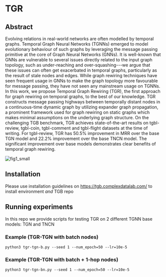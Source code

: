 # TGR

## Abstract 
Evolving relations in real-world networks are often modelled by temporal graphs. Temporal Graph Neural Networks (TGNNs) emerged to model evolutionary behaviour of such graphs by leveraging the message passing primitive at the core of Graph Neural Networks (GNNs). It is well-known that GNNs are vulnerable to several issues directly related to the input graph topology, such as under-reaching and over-squashing---we argue that these issues can often get exacerbated in temporal graphs, particularly as the result of stale nodes and edges. While graph rewiring techniques have seen frequent usage in GNNs to make the graph topology more favourable for message passing, they have not seen any mainstream usage on TGNNs. In this work, we propose Temporal Graph Rewiring (TGR), the first approach for graph rewiring on temporal graphs, to the best of our knowledge. TGR constructs message passing highways between temporally distant nodes in a continuous-time dynamic graph by utilizing expander graph propagation, a prominent framework used for graph rewiring on static graphs which makes minimal assumptions on the underlying graph structure. On the challenging TGB benchmark, TGR achieves state-of-the-art results on tgbl-review, tgbl-coin, tgbl-comment and tgbl-flight datasets at the time of writing. For tgbl-review, TGR has 50.5\% improvement in MRR over the base TGN model and 22.2\% improvement over the base TNCN model. The significant improvement over base models demonstrates clear benefits of temporal graph rewiring.

![fig1_small](https://github.com/user-attachments/assets/c41d6eba-18f7-42b9-8a6b-845f96a96b5a)

## Installation
Please use installation guidelines on https://tgb.complexdatalab.com/ to install environment _and_ TGB repo

## Running experiments
In this repo we provide scripts for testing TGR on 2 different TGNN base models: TGN and TNCN
### Example (TGR-TGN with batch nodes)
```console
python3 tgr-tgn-b.py --seed 1 --num_epoch=50 --lr=10e-5 
```
### Example (TGR-TGN with batch + 1-hop nodes)
```console
python3 tgr-tgn-bn.py --seed 1 --num_epoch=50 --lr=10e-5 
```
